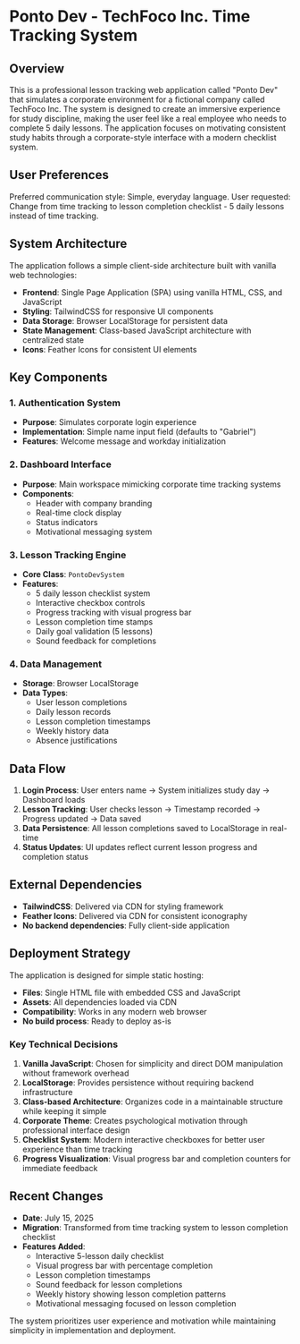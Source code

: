 # Ponto Dev - TechFoco Inc. Time Tracking System

## Overview

This is a professional lesson tracking web application called "Ponto Dev" that simulates a corporate environment for a fictional company called TechFoco Inc. The system is designed to create an immersive experience for study discipline, making the user feel like a real employee who needs to complete 5 daily lessons. The application focuses on motivating consistent study habits through a corporate-style interface with a modern checklist system.

## User Preferences

Preferred communication style: Simple, everyday language.
User requested: Change from time tracking to lesson completion checklist - 5 daily lessons instead of time tracking.

## System Architecture

The application follows a simple client-side architecture built with vanilla web technologies:

- **Frontend**: Single Page Application (SPA) using vanilla HTML, CSS, and JavaScript
- **Styling**: TailwindCSS for responsive UI components
- **Data Storage**: Browser LocalStorage for persistent data
- **State Management**: Class-based JavaScript architecture with centralized state
- **Icons**: Feather Icons for consistent UI elements

## Key Components

### 1. Authentication System
- **Purpose**: Simulates corporate login experience
- **Implementation**: Simple name input field (defaults to "Gabriel")
- **Features**: Welcome message and workday initialization

### 2. Dashboard Interface
- **Purpose**: Main workspace mimicking corporate time tracking systems
- **Components**:
  - Header with company branding
  - Real-time clock display
  - Status indicators
  - Motivational messaging system

### 3. Lesson Tracking Engine
- **Core Class**: `PontoDevSystem`
- **Features**:
  - 5 daily lesson checklist system
  - Interactive checkbox controls
  - Progress tracking with visual progress bar
  - Lesson completion time stamps
  - Daily goal validation (5 lessons)
  - Sound feedback for completions

### 4. Data Management
- **Storage**: Browser LocalStorage
- **Data Types**:
  - User lesson completions
  - Daily lesson records
  - Lesson completion timestamps
  - Weekly history data
  - Absence justifications

## Data Flow

1. **Login Process**: User enters name → System initializes study day → Dashboard loads
2. **Lesson Tracking**: User checks lesson → Timestamp recorded → Progress updated → Data saved
3. **Data Persistence**: All lesson completions saved to LocalStorage in real-time
4. **Status Updates**: UI updates reflect current lesson progress and completion status

## External Dependencies

- **TailwindCSS**: Delivered via CDN for styling framework
- **Feather Icons**: Delivered via CDN for consistent iconography
- **No backend dependencies**: Fully client-side application

## Deployment Strategy

The application is designed for simple static hosting:

- **Files**: Single HTML file with embedded CSS and JavaScript
- **Assets**: All dependencies loaded via CDN
- **Compatibility**: Works in any modern web browser
- **No build process**: Ready to deploy as-is

### Key Technical Decisions

1. **Vanilla JavaScript**: Chosen for simplicity and direct DOM manipulation without framework overhead
2. **LocalStorage**: Provides persistence without requiring backend infrastructure
3. **Class-based Architecture**: Organizes code in a maintainable structure while keeping it simple
4. **Corporate Theme**: Creates psychological motivation through professional interface design
5. **Checklist System**: Modern interactive checkboxes for better user experience than time tracking
6. **Progress Visualization**: Visual progress bar and completion counters for immediate feedback

## Recent Changes

- **Date**: July 15, 2025
- **Migration**: Transformed from time tracking system to lesson completion checklist
- **Features Added**:
  - Interactive 5-lesson daily checklist
  - Visual progress bar with percentage completion
  - Lesson completion timestamps
  - Sound feedback for lesson completions
  - Weekly history showing lesson completion patterns
  - Motivational messaging focused on lesson completion

The system prioritizes user experience and motivation while maintaining simplicity in implementation and deployment.